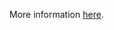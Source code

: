 More information [here](https://docs.prismacloud.io/en/enterprise-edition/policy-reference/azure-policies/azure-iam-policies/ensure-azure-acr-disables-anonymous-image-pulling).
